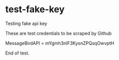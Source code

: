 # test-fake-key
Testing fake api key

These are test credentials to be scraped by Github

MessageBirdAPI = mYgmh3nlF3KysnZPQsqOwvptH

End of test.
